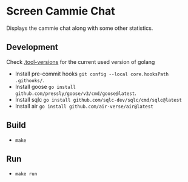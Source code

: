 # Screen Cammie Chat

Displays the cammie chat along with some other statistics.

## Development

Check [.tool-versions](.tool-versions) for the current used version of golang

- Install pre-commit hooks `git config --local core.hooksPath .githooks/`.
- Install goose `go install github.com/pressly/goose/v3/cmd/goose@latest`.
- Install sqlc `go install github.com/sqlc-dev/sqlc/cmd/sqlc@latest`
- Install air `go install github.com/air-verse/air@latest`

## Build

- `make`

## Run

- `make run`
